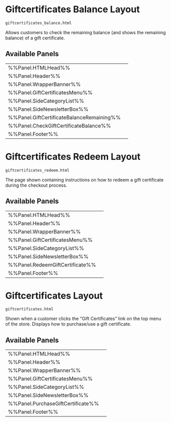 # <span class="jumptarget"> Giftcertificates Balance Layout </span>

`giftcertificates_balance.html`

Allows customers to check the remaining balance (and shows the remaining balance) of a gift certificate.

## <span class="jumptarget"> Available Panels </span>
|||
|---|---|
| %%Panel.HTMLHead%% |
| %%Panel.Header%% |
| %%Panel.WrapperBanner%% |
| %%Panel.GiftCertificatesMenu%% |
| %%Panel.SideCategoryList%% |
| %%Panel.SideNewsletterBox%% |
| %%Panel.GiftCertificateBalanceRemaining%% |
| %%Panel.CheckGiftCertificateBalance%% |
| %%Panel.Footer%% |

# <span class="jumptarget"> Giftcertificates Redeem Layout </span>

`giftcertificates_redeem.html`

The page shown containing instructions on how to redeem a gift certificate during the checkout process.

## <span class="jumptarget"> Available Panels </span>
|||
|---|---|
| %%Panel.HTMLHead%% |
| %%Panel.Header%% |
| %%Panel.WrapperBanner%% |
| %%Panel.GiftCertificatesMenu%% |
| %%Panel.SideCategoryList%% |
| %%Panel.SideNewsletterBox%% |
| %%Panel.RedeemGiftCertificate%% |
| %%Panel.Footer%% |

# <span class="jumptarget"> Giftcertificates Layout </span>

`giftcertificates.html`

Shown when a customer clicks the “Gift Certificates” link on the top menu of the store. Displays how to purchase/use a gift certificate.

## <span class="jumptarget"> Available Panels </span>
|||
|---|---|
| %%Panel.HTMLHead%% |
| %%Panel.Header%% |
| %%Panel.WrapperBanner%% |
| %%Panel.GiftCertificatesMenu%% |
| %%Panel.SideCategoryList%% |
| %%Panel.SideNewsletterBox%% |
| %%Panel.PurchaseGiftCertificate%% |
| %%Panel.Footer%% |
